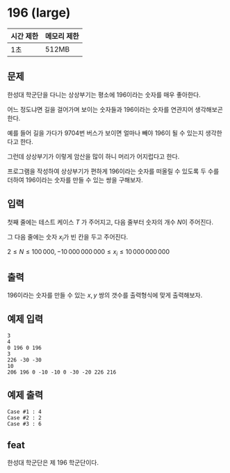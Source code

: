 # 196 (large)

| 시간 제한 | 메모리 제한 |
| --- | --- |
| 1초 | 512MB |

## 문제

한성대 학군단을 다니는 상상부기는 평소에 196이라는 숫자를 매우 좋아한다.

어느 정도냐면 길을 걸어가며 보이는 숫자들과 196이라는 숫자를 연관지어 생각해보곤 한다.

예를 들어 길을 가다가 9704번 버스가 보이면 얼마나 빼야 196이 될 수 있는지 생각한다고 한다.

그런데 상상부기가 이렇게 암산을 많이 하니 머리가 어지럽다고 한다.

프로그램을 작성하여 상상부기가 편하게 196이라는 숫자를 떠올릴 수 있도록 두 수를 더하여 196이라는 숫자를 만들 수 있는 쌍을 구해보자.

## 입력

첫째 줄에는 테스트 케이스 $T$ 가 주어지고, 다음 줄부터  숫자의 개수 $N$이 주어진다.

그 다음 줄에는 숫자 $x_i$가 빈 칸을 두고 주어진다.

$2 \leq N \leq 100\,000, -10\,000\,000\,000 \leq x_i \leq 10\,000\,000\,000$

## 출력

196이라는 숫자를 만들 수 있는 $x, y$ 쌍의 갯수를 출력형식에 맞게 출력해보자.

## 예제 입력

```
3
4
0 196 0 196
3
226 -30 -30
10
206 196 0 -10 -10 0 -30 -20 226 216
```

## 예제 출력

```
Case #1 : 4
Case #2 : 2
Case #3 : 6
```

## feat

한성대 학군단은 제 196 학군단이다.